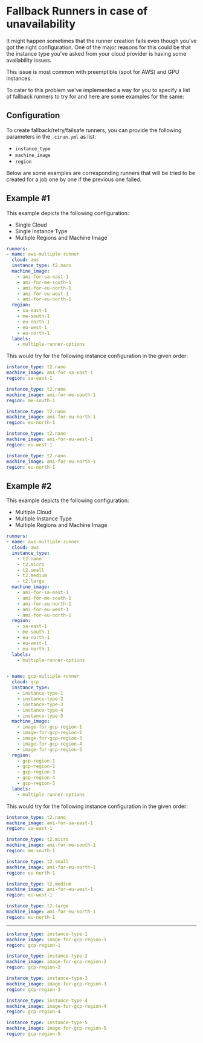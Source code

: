 # Fallback Runners in case of unavailability

It might happen sometimes that the runner creation fails even though
you've got the right configuration. One of the major reasons for this
could be that the instance type you've asked from your cloud provider
is having some availability issues.

This issue is most common with preemptible (spot for AWS) and GPU instances.

To cater to this problem we've implemented a way for you to specify a
list of fallback runners to try for and here are some examples for the
same:

## Configuration

To create fallback/retry/failsafe runners, you can provide the following
parameters in the `.cirun.yml` as list:

- `instance_type`
- `machine_image`
- `region`

Below are some examples are corresponding runners that will be tried
to be created for a job one by one if the previous one failed.


## Example #1

This example depicts the following configuration:
- Single Cloud
- Single Instance Type
- Multiple Regions and Machine Image

```yaml
runners:
- name: aws-multiple-runner
  cloud: aws
  instance_type: t2.nano
  machine_image:
    - ami-for-sa-east-1
    - ami-for-me-south-1
    - ami-for-eu-north-1
    - ami-for-eu-west-1
    - ami-for-eu-north-1
  region:
    - sa-east-1
    - me-south-1
    - eu-north-1
    - eu-west-1
    - eu-north-1
  labels:
    - multiple-runner-options
```

This would try for the following instance configuration in the given order:


```yaml
instance_type: t2.nano
machine_image: ami-for-sa-east-1
region: sa-east-1
```

```yaml
instance_type: t2.nano
machine_image: ami-for-me-south-1
region: me-south-1
```

```yaml
instance_type: t2.nano
machine_image: ami-for-eu-north-1
region: eu-north-1
```

```yaml
instance_type: t2.nano
machine_image: ami-for-eu-west-1
region: eu-west-1
```

```yaml
instance_type: t2.nano
machine_image: ami-for-eu-north-1
region: eu-north-1
```

## Example #2

This example depicts the following configuration:
- Multiple Cloud
- Multiple Instance Type
- Multiple Regions and Machine Image


```yaml
runners:
- name: aws-multiple-runner
  cloud: aws
  instance_type:
    - t2.nano
    - t2.micro
    - t2.small
    - t2.medium
    - t2.large
  machine_image:
    - ami-for-sa-east-1
    - ami-for-me-south-1
    - ami-for-eu-north-1
    - ami-for-eu-west-1
    - ami-for-eu-north-1
  region:
    - sa-east-1
    - me-south-1
    - eu-north-1
    - eu-west-1
    - eu-north-1
  labels:
    - multiple-runner-options


- name: gcp-multiple-runner
  cloud: gcp
  instance_type:
    - instance-type-1
    - instance-type-2
    - instance-type-3
    - instance-type-4
    - instance-type-5
  machine_image:
    - image-for-gcp-region-1
    - image-for-gcp-region-2
    - image-for-gcp-region-3
    - image-for-gcp-region-4
    - image-for-gcp-region-5
  region:
    - gcp-region-1
    - gcp-region-2
    - gcp-region-3
    - gcp-region-4
    - gcp-region-5
  labels:
    - multiple-runner-options
```

This would try for the following instance configuration in the given order:


```yaml
instance_type: t2.nano
machine_image: ami-for-sa-east-1
region: sa-east-1
```

```yaml
instance_type: t2.micro
machine_image: ami-for-me-south-1
region: me-south-1
```

```yaml
instance_type: t2.small
machine_image: ami-for-eu-north-1
region: eu-north-1
```

```yaml
instance_type: t2.medium
machine_image: ami-for-eu-west-1
region: eu-west-1
```

```yaml
instance_type: t2.large
machine_image: ami-for-eu-north-1
region: eu-north-1
```

---

```yaml
instance_type: instance-type-1
machine_image: image-for-gcp-region-1
region: gcp-region-1
```

```yaml
instance_type: instance-type-2
machine_image: image-for-gcp-region-2
region: gcp-region-2
```

```yaml
instance_type: instance-type-3
machine_image: image-for-gcp-region-3
region: gcp-region-3
```

```yaml
instance_type: instance-type-4
machine_image: image-for-gcp-region-4
region: gcp-region-4
```

```yaml
instance_type: instance-type-5
machine_image: image-for-gcp-region-5
region: gcp-region-5
```
